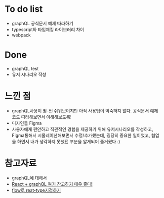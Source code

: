 # To do list
- graphQL 공식문서 예제 따라하기
- typescript와 타입체킹 라이브러리 차이
- webpack

# Done
- graphQL test
- 유저 시나리오 작성 

# 느낀 점
- graphQL사용이 훨-씬 쉬워보이지만 아직 사용법이 익숙하지 않다. 공식문서 예제코드 따라해보면서 이해해보도록!
- 디자인툴 Figma
- 사용자에게 편안하고 직관적인 경험을 제공하기 위해 유저시나리오를 작성하고, Figma통해서 시물레이션해보면서 수정/추가했는데,
  굉장히 중요한 일이었고, 협업을 하면서 내가 생각하지 못했던 부분을 알게되어 즐거웠다 :)  

# 참고자료
- [graphQL에 대해서](https://velopert.com/2318)
- [React + graphQL 여기 참고하기 매우 좋다!](https://www.vobour.com/0%ED%8E%B8-react-graphql-flowtype%EC%9C%BC%EB%A1%9C-%ED%8A%B8%EB%A0%90%EB%A1%9C-%ED%81%B4%EB%A1%A0)
- [flow로 reat-type지정하기](https://medium.com/@pitzcarraldo/flow%EB%A1%9C-react-type%EC%A0%95%EC%9D%98%ED%95%98%EA%B8%B0-7d1dbfa9e61b)
